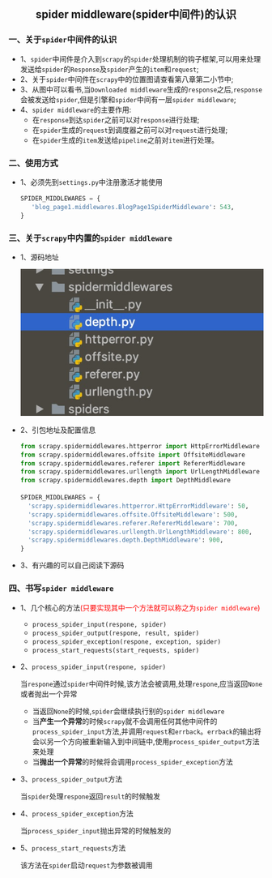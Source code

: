 ## <center>spider middleware(spider中间件)的认识</center>

### 一、关于`spider`中间件的认识

* 1、`spider`中间件是介入到`scrapy`的`spider`处理机制的钩子框架,可以用来处理发送给`spider`的`Response`及`spider`产生的`item`和`request`;
* 2、关于`spider`中间件在`scrapy`中的位置图请查看第八章第二小节中;
* 3、从图中可以看书,当`Downloaded middleware`生成的`response`之后,`response`会被发送给`spider`,但是引擎和`spider`中间有一层`spider middleware`;
* 4、`spider middleware`的主要作用:
  * 在`response`到达`spider`之前可以对`response`进行处理;
  * 在`spider`生成的`request`到调度器之前可以对`request`进行处理;
  * 在`spider`生成的`item`发送给`pipeline`之前对`item`进行处理。

### 二、使用方式

* 1、必须先到`settings.py`中注册激活才能使用

  ```py
  SPIDER_MIDDLEWARES = {
     'blog_page1.middlewares.BlogPage1SpiderMiddleware': 543,
  }
  ```

### 三、关于`scrapy`中内置的`spider middleware`

* 1、源码地址

  ![spider中间件](./source/images/spider中间件.jpg)

* 2、引包地址及配置信息

  ```py
  from scrapy.spidermiddlewares.httperror import HttpErrorMiddleware
  from scrapy.spidermiddlewares.offsite import OffsiteMiddleware
  from scrapy.spidermiddlewares.referer import RefererMiddleware
  from scrapy.spidermiddlewares.urllength import UrlLengthMiddleware
  from scrapy.spidermiddlewares.depth import DepthMiddleware

  SPIDER_MIDDLEWARES = {
    'scrapy.spidermiddlewares.httperror.HttpErrorMiddleware': 50,
    'scrapy.spidermiddlewares.offsite.OffsiteMiddleware': 500,
    'scrapy.spidermiddlewares.referer.RefererMiddleware': 700,
    'scrapy.spidermiddlewares.urllength.UrlLengthMiddleware': 800,
    'scrapy.spidermiddlewares.depth.DepthMiddleware': 900,
  }
  ```

* 3、有兴趣的可以自己阅读下源码

### 四、书写`spider middleware`

* 1、几个核心的方法<font color="#f00">(只要实现其中一个方法就可以称之为`spider middleware`)</font>
  * `process_spider_input(respone, spider)`
  * `process_spider_output(respone, result, spider)`
  * `process_spider_exception(respone, exception, spider)`
  * `process_start_requests(start_requests, spider)`

* 2、`process_spider_input(respone, spider)`

  当`respone`通过`spider`中间件时候,该方法会被调用,处理`respone`,应当返回`None`或者抛出一个异常

  * 当返回`None`的时候,`spider`会继续执行别的`spider middleware`
  * 当**产生一个异常**的时候`scrapy`就不会调用任何其他中间件的`process_spider_input`方法,并调用`request`和`errback`。`errback`的输出将会以另一个方向被重新输入到中间链中,使用`process_spider_output`方法来处理
  * 当**抛出一个异常**的时候将会调用`process_spider_exception`方法
* 3、`process_spider_output`方法

  当`spider`处理`respone`返回`result`的时候触发

* 4、`process_spider_exception`方法

  当`process_spider_input`抛出异常的时候触发的

* 5、`process_start_requests`方法

  该方法在`spider`启动`request`为参数被调用

